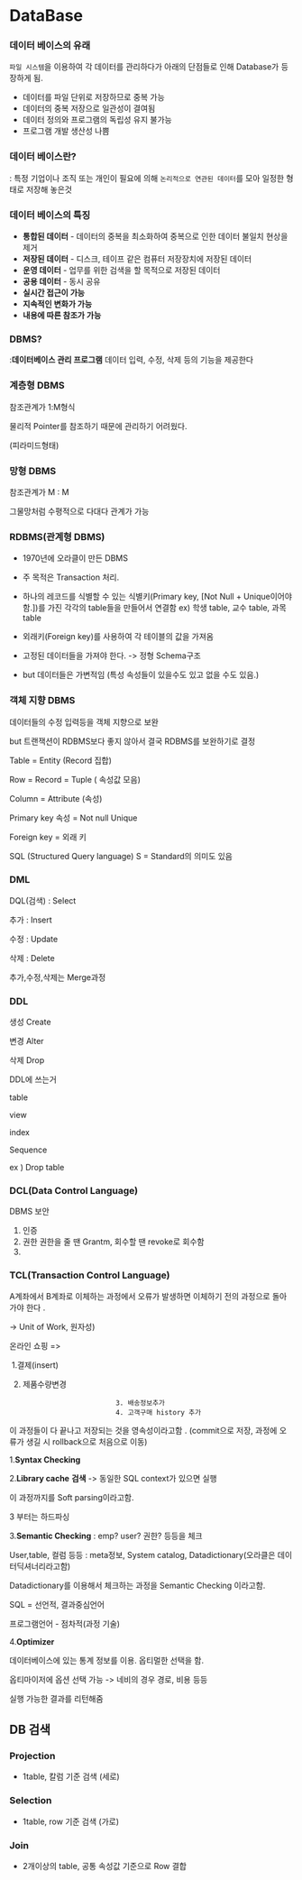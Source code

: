 # DataBase

### 데이터 베이스의 유래

`파일 시스템`을 이용하여 각 데이터를 관리하다가 아래의 단점들로 인해 Database가 등장하게 됨.

- 데이터를 파일 단위로 저장하므로 중복 가능
- 데이터의 중복 저장으로 일관성이 결여됨
- 데이터 정의와 프로그램의 독립성 유지 불가능
- 프로그램 개발 생산성 나쁨



### 데이터 베이스란?

: 특정 기업이나 조직 또는 개인이 필요에 의해 `논리적으로 연관된 데이터`를 모아 일정한 형태로 저장해 놓은것



### 데이터 베이스의 특징

- **통합된 데이터** - 데이터의 중복을 최소화하여 중복으로 인한 데이터 불일치 현상을 제거
- **저장된 데이터** - 디스크, 테이프 같은 컴퓨터 저장장치에 저장된 데이터
- **운영 데이터** - 업무를 위한 검색을 할 목적으로 저장된 데이터
- **공용 데이터** - 동시 공유
- **실시간 접근이 가능**
- **지속적인 변화가 가능**
- **내용에 따른 참조가 가능**



### DBMS?

:**데이터베이스 관리 프로그램**
데이터 입력, 수정, 삭제 등의 기능을 제공한다



### 계층형 DBMS

참조관계가 1:M형식

물리적 Pointer를 참조하기 때문에 관리하기 어려웠다.

(피라미드형태)



### 망형 DBMS

참조관계가 M : M

그물망처럼 수평적으로 다대다 관계가 가능



### RDBMS(관계형 DBMS)

- 1970년에 오라클이 만든 DBMS

- 주 목적은 Transaction 처리.

- 하나의 레코드를 식별할 수 있는 식별키(Primary key, [Not Null + Unique이어야함.])를 가진 각각의 table들을 만들어서 연결함 ex) 학생 table, 교수 table, 과목 table

- 외래키(Foreign key)를 사용하여 각 테이블의 값을 가져옴

  

- 고정된 데이터들을 가져야 한다. -> 정형 Schema구조

- but 데이터들은 가변적임 (특성 속성들이 있을수도 있고 없을 수도 있음.)



### 객체 지향 DBMS

데이터들의 수정 입력등을 객체 지향으로 보완

but 트랜잭션이 RDBMS보다 좋지 않아서 결국 RDBMS를 보완하기로 결정



Table = Entity (Record 집합)

Row = Record = Tuple ( 속성값 모음)

Column = Attribute (속성)

Primary key 속성 = Not null Unique

Foreign key =  외래 키

SQL (Structured Query language) S = Standard의 의미도 있음



### DML

DQL(검색) : Select

추가 : Insert

수정 : Update

삭제 : Delete



추가,수정,삭제는 Merge과정



### DDL

생성 Create

변경 Alter

삭제 Drop



DDL에 쓰는거

table

view

index

Sequence

ex ) Drop table



### DCL(Data Control Language)

DBMS 보안

1. 인증
2. 권한 권한을 줄 땐 Grantm, 회수할 땐 revoke로 회수함
3. 









### TCL(Transaction Control Language)

A계좌에서 B계좌로 이체하는 과정에서 오류가 발생하면 이체하기 전의 과정으로 돌아가야 한다 .

-> Unit of Work, 원자성)



온라인 쇼핑 => 

​	1.결제(insert)

2. 제품수량변경

      						  3. 배송정보추가
      						  4. 고객구매 history 추가

이 과정들이 다 끝나고 저장되는 것을 영속성이라고함 . (commit으로 저장, 과정에 오류가 생길 시 rollback으로 처음으로 이동)





1.**Syntax Checking**



2.**Library cache** **검색** -> 동일한 SQL context가 있으면 실행 

이 과정까지를 Soft parsing이라고함.

3 부터는 하드파싱



3.**Semantic Checking** : emp? user? 권한? 등등을 체크 

User,table, 컬럼 등등 : meta정보, System catalog, Datadictionary(오라클은 데이터딕셔너리라고함)

Datadictionary를 이용해서 체크하는 과정을 Semantic Checking 이라고함.



SQL = 선언적, 결과중심언어

프로그램언어 - 점차적(과정 기술)



4.**Optimizer**

데이터베이스에 있는 통계 정보를 이용. 옵티멀한 선택을 함.

옵티마이저에 옵션 선택 가능 -> 네비의 경우 경로, 비용 등등

실행 가능한 결과를 리턴해줌







## DB 검색

### Projection

- 1table, 칼럼 기준 검색 (세로)

### Selection

- 1table, row 기준 검색 (가로)

### Join

- 2개이상의 table, 공통 속성값 기준으로 Row 결합



#### 
